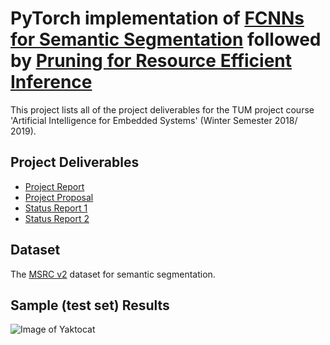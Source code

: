 # PyTorch implementation of [FCNNs for Semantic Segmentation](https://arxiv.org/abs/1411.4038) followed by [Pruning for Resource Efficient Inference](https://arxiv.org/abs/1611.06440)

This project lists all of the project deliverables for the TUM project course 'Artificial Intelligence for Embedded Systems' (Winter Semester 2018/ 2019).

## Project Deliverables
* [Project Report](https://github.com/uzairakbar/efficient-segmentation/blob/master/deliverables/project_report.pdf)
* [Project Proposal](https://github.com/uzairakbar/efficient-segmentation/blob/master/deliverables/project_report.pdf)
* [Status Report 1](https://github.com/uzairakbar/efficient-segmentation/blob/master/deliverables/project_report.pdf)
* [Status Report 2](https://github.com/uzairakbar/efficient-segmentation/blob/master/deliverables/project_report.pdf)

## Dataset
The [MSRC v2](https://www.microsoft.com/en-us/research/project/image-understanding/) dataset for semantic segmentation.

## Sample (test set) Results
![Image of Yaktocat](https://drive.google.com/file/d/1E2JrDrejJENqk2UZ6SmFy5SxqLZn5n35/view?usp=sharing)

